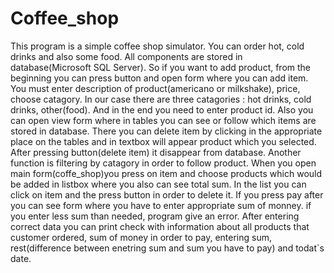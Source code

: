 # Coffee_shop
This program is a simple coffee shop simulator. You can order hot, cold drinks and
also some food. All components are stored in database(Microsoft SQL Server). 
So if you want to add product, from the beginning you can press button and open form 
where you can add item. You must enter description of product(americano or milkshake), price,
choose catagory. In our case there are three catagories : hot drinks, cold drinks, other(food). 
And in the end you need to enter product id. Also you can open view form where in tables you can 
see or follow which items are stored in database. There you can delete item by clicking in the 
appropriate place on the tables and in textbox will appear product which you selected. After pressing 
button(delete item) it disappear from database. Another function is filtering by catagory in order to
follow product. When you open main form(coffe_shop)you press on item and choose
products which would be added in listbox where you also can see total sum. In the list you can click on item and the press button 
in order to delete it. If you press pay after you can see form where you have to enter appropriate 
sum of monney. if you enter less sum than needed, program give an error. After entering correct data
you can print check with information about all products that customer ordered, sum of money in order 
to pay, entering sum, rest(difference between enetring sum and sum you have to pay) and todat`s date.
